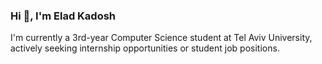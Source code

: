 ### Hi 👋, I'm Elad Kadosh

I'm currently a 3rd-year Computer Science student at Tel Aviv University, actively seeking internship opportunities or student job positions.
<!--
**Eladk3/Eladk3** is a ✨ _special_ ✨ repository because its `README.md` (this file) appears on your GitHub profile.

Here are some ideas to get you started:

- 🔭 I’m currently working on ...
- 🌱 I’m currently learning ...
- 👯 I’m looking to collaborate on ...
- 🤔 I’m looking for help with ...
- 💬 Ask me about ...
- 📫 How to reach me: elad.kadosh3@gmail.com
- 😄 Pronouns: ...
- ⚡ Fun fact: ...
-->
